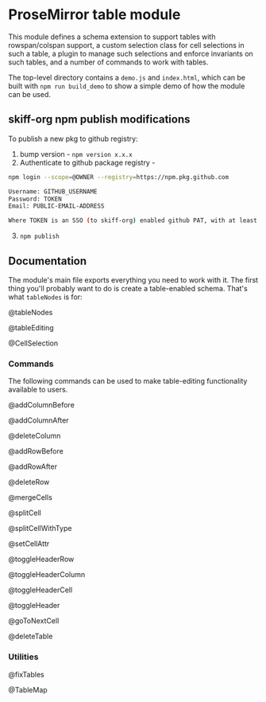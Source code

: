 # ProseMirror table module

This module defines a schema extension to support tables with
rowspan/colspan support, a custom selection class for cell selections
in such a table, a plugin to manage such selections and enforce
invariants on such tables, and a number of commands to work with
tables.

The top-level directory contains a `demo.js` and `index.html`, which
can be built with `npm run build_demo` to show a simple demo of how the
module can be used.

## skiff-org npm publish modifications

To publish a new pkg to github registry:
1. bump version - `npm version x.x.x`
2. Authenticate to github package registry - 
```sh
npm login --scope=@OWNER --registry=https://npm.pkg.github.com

Username: GITHUB_USERNAME
Password: TOKEN 
Email: PUBLIC-EMAIL-ADDRESS

Where TOKEN is an SSO (to skiff-org) enabled github PAT, with at least `repo`, and `write:packages` permissions. 
```
3. `npm publish`

## Documentation

The module's main file exports everything you need to work with it.
The first thing you'll probably want to do is create a table-enabled
schema. That's what `tableNodes` is for:

@tableNodes

@tableEditing

@CellSelection

### Commands

The following commands can be used to make table-editing functionality
available to users.

@addColumnBefore

@addColumnAfter

@deleteColumn

@addRowBefore

@addRowAfter

@deleteRow

@mergeCells

@splitCell

@splitCellWithType

@setCellAttr

@toggleHeaderRow

@toggleHeaderColumn

@toggleHeaderCell

@toggleHeader

@goToNextCell

@deleteTable

### Utilities

@fixTables

@TableMap

